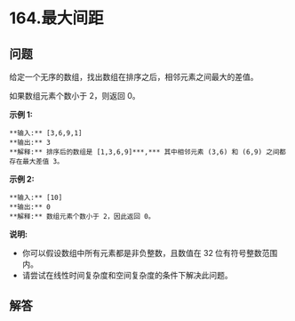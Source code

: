 # 164.最大间距

## 问题

给定一个无序的数组，找出数组在排序之后，相邻元素之间最大的差值。

如果数组元素个数小于 2，则返回 0。

**示例 1:**

```
**输入:** [3,6,9,1]
**输出:** 3
**解释:** 排序后的数组是 [1,3,6,9]***,*** 其中相邻元素 (3,6) 和 (6,9) 之间都存在最大差值 3。
```

**示例 2:**

```
**输入:** [10]
**输出:** 0
**解释:** 数组元素个数小于 2，因此返回 0。
```

**说明:**

* 你可以假设数组中所有元素都是非负整数，且数值在 32 位有符号整数范围内。
* 请尝试在线性时间复杂度和空间复杂度的条件下解决此问题。



## 解答

